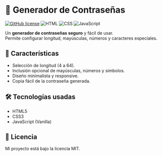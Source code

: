 # 🔐 Generador de Contraseñas

[![GitHub license](https://img.shields.io/github/license/tuusuario/generador-de-contrasenas)](LICENSE)
![HTML](https://img.shields.io/badge/HTML-5-orange?logo=html5)
![CSS](https://img.shields.io/badge/CSS-3-blue?logo=css3)
![JavaScript](https://img.shields.io/badge/JavaScript-ES6-yellow?logo=javascript)

Un **generador de contraseñas seguro** y fácil de usar.  
Permite configurar longitud, mayúsculas, números y caracteres especiales.  

## 🌟 Características
- Selección de longitud (4 a 64).
- Inclusión opcional de mayúsculas, números y símbolos.
- Diseño minimalista y responsive.
- Copia fácil de la contraseña generada.

## 🛠️ Tecnologías usadas
- HTML5  
- CSS3  
- JavaScript (Vanilla)

## 📄 Licencia
Mi proyecto está bajo la licencia MIT.
